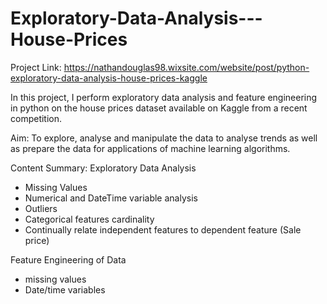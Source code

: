 # Exploratory-Data-Analysis---House-Prices

Project Link:
https://nathandouglas98.wixsite.com/website/post/python-exploratory-data-analysis-house-prices-kaggle

In this project, I perform exploratory data analysis and feature engineering in python on the house prices dataset available on Kaggle from a recent competition. 

Aim:
To explore, analyse and manipulate the data to analyse trends as well as prepare the data for applications of machine learning algorithms. 

Content Summary:
Exploratory Data Analysis 
- Missing Values 
- Numerical and DateTime variable analysis
- Outliers 
- Categorical features cardinality 
- Continually relate independent features to dependent feature (Sale price) 

Feature Engineering of Data 
- missing values 
- Date/time variables
